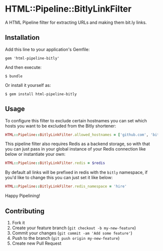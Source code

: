 # HTML::Pipeline::BitlyLinkFilter

A HTML Pipeline filter for extracting URLs and making them bit.ly links.

## Installation

Add this line to your application's Gemfile:

    gem 'html-pipeline-bitly'

And then execute:

    $ bundle

Or install it yourself as:

    $ gem install html-pipeline-bitly

## Usage

To configure this filter to exclude certain hostnames you can set which hosts you want to be excluded from the Bitly shortener:

```ruby
HTML::Pipeline::BitlyLinkFilter.allowed_hostnames = ['github.com', 'bit.ly']
```

This pipeline filter also requires Redis as a backend storage, so with that you can just pass in your global instance of your Redis connection like below or instantiate your own:

```ruby
HTML::Pipeline::BitlyLinkFilter.redis = $redis
```

By default all links will be prefixed in redis with the `bitly` namespace, if you'd like to change this you can just set it like below:

```ruby
HTML::Pipeline::BitlyLinkFilter.redis_namespace = 'hire'
```

Happy Pipelining!

## Contributing

1. Fork it
2. Create your feature branch (`git checkout -b my-new-feature`)
3. Commit your changes (`git commit -am 'Add some feature'`)
4. Push to the branch (`git push origin my-new-feature`)
5. Create new Pull Request
